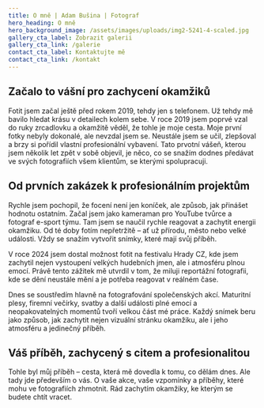 ```yaml
---
title: O mně | Adam Bušina | Fotograf
hero_heading: O mně
hero_background_image: /assets/images/uploads/img2-5241-4-scaled.jpg
gallery_cta_label: Zobrazit galerii
gallery_cta_link: /galerie
contact_cta_label: Kontaktujte mě
contact_cta_link: /kontakt
---
```

## Začalo to vášní pro zachycení okamžiků

Fotit jsem začal ještě před rokem 2019, tehdy jen s telefonem. Už tehdy mě bavilo hledat krásu v detailech kolem sebe. V roce 2019 jsem poprvé vzal do ruky zrcadlovku a okamžitě věděl, že tohle je moje cesta. Moje první fotky nebyly dokonalé, ale nevzdal jsem se. Neustále jsem se učil, zlepšoval a brzy si pořídil vlastní profesionální vybavení. Tato prvotní vášeň, kterou jsem několik let zpět v sobě objevil, je něco, co se snažím dodnes předávat ve svých fotografiích všem klientům, se kterými spolupracuji. 

## Od prvních zakázek k profesionálním projektům

Rychle jsem pochopil, že focení není jen koníček, ale způsob, jak přinášet hodnotu ostatním. Začal jsem jako kameraman pro YouTube tvůrce a fotograf e-sport týmu. Tam jsem se naučil rychle reagovat a zachytit energii okamžiku. Od té doby fotím nepřetržitě – ať už přírodu, město nebo velké události. Vždy se snažím vytvořit snímky, které mají svůj příběh.

V roce 2024 jsem dostal možnost fotit na festivalu Hrady CZ, kde jsem zachytil nejen vystoupení velkých hudebních jmen, ale i atmosféru plnou emocí. Právě tento zážitek mě utvrdil v tom, že miluji reportážní fotografii, kde se dění neustále mění a je potřeba reagovat v reálném čase.

Dnes se soustředím hlavně na fotografování společenských akcí. Maturitní plesy, firemní večírky, svatby a další události plné emocí a neopakovatelných momentů tvoří velkou část mé práce. Každý snímek beru jako způsob, jak zachytit nejen vizuální stránku okamžiku, ale i jeho atmosféru a jedinečný příběh.

## Váš příběh, zachycený s citem a profesionalitou

Tohle byl můj příběh – cesta, která mě dovedla k tomu, co dělám dnes. Ale tady jde především o vás. O vaše akce, vaše vzpomínky a příběhy, které mohu ve fotografiích zhmotnit. Rád zachytím okamžiky, ke kterým se budete chtít vracet.
